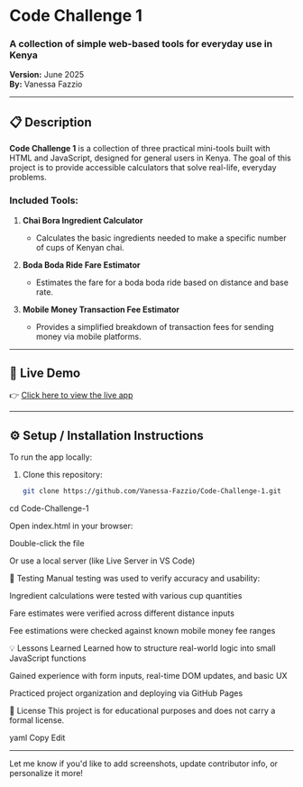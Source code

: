 # Code Challenge 1

### A collection of simple web-based tools for everyday use in Kenya  
**Version:** June 2025  
**By:** Vanessa Fazzio

---

## 📋 Description

**Code Challenge 1** is a collection of three practical mini-tools built with HTML and JavaScript, designed for general users in Kenya. The goal of this project is to provide accessible calculators that solve real-life, everyday problems.

### Included Tools:
1. **Chai Bora Ingredient Calculator**  
   - Calculates the basic ingredients needed to make a specific number of cups of Kenyan chai.

2. **Boda Boda Ride Fare Estimator**  
   - Estimates the fare for a boda boda ride based on distance and base rate.

3. **Mobile Money Transaction Fee Estimator**  
   - Provides a simplified breakdown of transaction fees for sending money via mobile platforms.

---

## 🚀 Live Demo

👉 [Click here to view the live app](https://vanessa-fazzio.github.io/Code-Challenge-1/)

---

## ⚙️ Setup / Installation Instructions

To run the app locally:

1. Clone this repository:
   ```bash
   git clone https://github.com/Vanessa-Fazzio/Code-Challenge-1.git

cd Code-Challenge-1

Open index.html in your browser:

Double-click the file

Or use a local server (like Live Server in VS Code)

🧪 Testing
Manual testing was used to verify accuracy and usability:

Ingredient calculations were tested with various cup quantities

Fare estimates were verified across different distance inputs

Fee estimations were checked against known mobile money fee ranges

💡 Lessons Learned
Learned how to structure real-world logic into small JavaScript functions

Gained experience with form inputs, real-time DOM updates, and basic UX

Practiced project organization and deploying via GitHub Pages

📄 License
This project is for educational purposes and does not carry a formal license.

yaml
Copy
Edit

---

Let me know if you'd like to add screenshots, update contributor info, or personalize it more!







